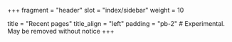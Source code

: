 +++
fragment = "header"
slot = "index/sidebar"
weight = 10

title = "Recent pages"
title_align = "left"
padding = "pb-2" # Experimental. May be removed without notice
+++
